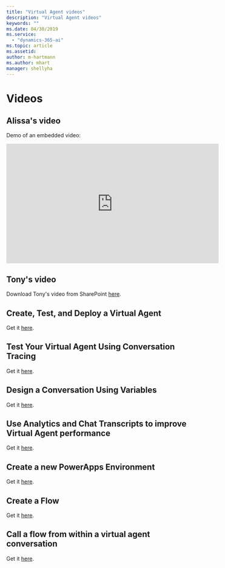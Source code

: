 ```yaml
---
title: "Virtual Agent videos"
description: "Virtual Agent videos"
keywords: ""
ms.date: 04/30/2019
ms.service:
  - "dynamics-365-ai"
ms.topic: article
ms.assetid: 
author: m-hartmann
ms.author: mhart
manager: shellyha
---
```


# Videos 

## Alissa's video

Demo of an embedded video: 

<iframe width="560" height="315" src="https://www.youtube.com/embed/Pk-AVqQPUg8" frameborder="0" allow="accelerometer; autoplay; encrypted-media; gyroscope; picture-in-picture" allowfullscreen></iframe>

## Tony's video

Download Tony's video from SharePoint [here](https://microsoft.sharepoint.com/teams/CCIBotDesignerTeam/Shared%20Documents/General/Demo%20Assets/Airlift_2019-04/CCIVirtualAgentDeepDive_2019-04.mp4).

## Create, Test, and Deploy a Virtual Agent

Get it [here](https://go.microsoft.com/fwlink/?linkid=2062988).

## Test Your Virtual Agent Using Conversation Tracing

Get it [here](https://go.microsoft.com/fwlink/?linkid=2063608).

## Design a Conversation Using Variables

Get it [here](https://go.microsoft.com/fwlink/?linkid=2063608).

## Use Analytics and Chat Transcripts to improve Virtual Agent performance

Get it [here](https://go.microsoft.com/fwlink/?linkid=2063181).

## Create a new PowerApps Environment

Get it [here](https://go.microsoft.com/fwlink/?linkid=2079331).

## Create a Flow

Get it [here](https://go.microsoft.com/fwlink/?linkid=2079323).

## Call a flow from within a virtual agent conversation

Get it [here](https://go.microsoft.com/fwlink/?linkid=2079327).

